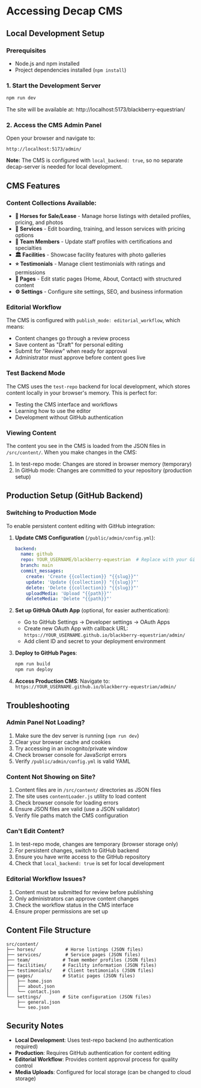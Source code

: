 # Accessing Decap CMS

## Local Development Setup

### Prerequisites
- Node.js and npm installed
- Project dependencies installed (`npm install`)

### 1. Start the Development Server
```bash
npm run dev
```
The site will be available at: http://localhost:5173/blackberry-equestrian/

### 2. Access the CMS Admin Panel
Open your browser and navigate to:
```
http://localhost:5173/admin/
```

**Note:** The CMS is configured with `local_backend: true`, so no separate decap-server is needed for local development.

## CMS Features

### Content Collections Available:
- **🐴 Horses for Sale/Lease** - Manage horse listings with detailed profiles, pricing, and photos
- **💼 Services** - Edit boarding, training, and lesson services with pricing options
- **👥 Team Members** - Update staff profiles with certifications and specialties
- **🏛️ Facilities** - Showcase facility features with photo galleries
- **⭐ Testimonials** - Manage client testimonials with ratings and permissions
- **📄 Pages** - Edit static pages (Home, About, Contact) with structured content
- **⚙️ Settings** - Configure site settings, SEO, and business information

### Editorial Workflow
The CMS is configured with `publish_mode: editorial_workflow`, which means:
- Content changes go through a review process
- Save content as "Draft" for personal editing
- Submit for "Review" when ready for approval
- Administrator must approve before content goes live

### Test Backend Mode
The CMS uses the `test-repo` backend for local development, which stores content locally in your browser's memory. This is perfect for:
- Testing the CMS interface and workflows
- Learning how to use the editor
- Development without GitHub authentication

### Viewing Content
The content you see in the CMS is loaded from the JSON files in `/src/content/`. When you make changes in the CMS:
1. In test-repo mode: Changes are stored in browser memory (temporary)
2. In GitHub mode: Changes are committed to your repository (production setup)

## Production Setup (GitHub Backend)

### Switching to Production Mode
To enable persistent content editing with GitHub integration:

1. **Update CMS Configuration** (`/public/admin/config.yml`):
   ```yaml
   backend:
     name: github
     repo: YOUR_USERNAME/blackberry-equestrian  # Replace with your GitHub repo
     branch: main
     commit_messages:
       create: 'Create {{collection}} "{{slug}}"'
       update: 'Update {{collection}} "{{slug}}"'
       delete: 'Delete {{collection}} "{{slug}}"'
       uploadMedia: 'Upload "{{path}}"'
       deleteMedia: 'Delete "{{path}}"'
   ```

2. **Set up GitHub OAuth App** (optional, for easier authentication):
   - Go to GitHub Settings → Developer settings → OAuth Apps
   - Create new OAuth App with callback URL: `https://YOUR_USERNAME.github.io/blackberry-equestrian/admin/`
   - Add client ID and secret to your deployment environment

3. **Deploy to GitHub Pages**:
   ```bash
   npm run build
   npm run deploy
   ```

4. **Access Production CMS**:
   Navigate to: `https://YOUR_USERNAME.github.io/blackberry-equestrian/admin/`

## Troubleshooting

### Admin Panel Not Loading?
1. Make sure the dev server is running (`npm run dev`)
2. Clear your browser cache and cookies
3. Try accessing in an incognito/private window
4. Check browser console for JavaScript errors
5. Verify `/public/admin/config.yml` is valid YAML

### Content Not Showing on Site?
1. Content files are in `/src/content/` directories as JSON files
2. The site uses `contentLoader.js` utility to load content
3. Check browser console for loading errors
4. Ensure JSON files are valid (use a JSON validator)
5. Verify file paths match the CMS configuration

### Can't Edit Content?
1. In test-repo mode, changes are temporary (browser storage only)
2. For persistent changes, switch to GitHub backend
3. Ensure you have write access to the GitHub repository
4. Check that `local_backend: true` is set for local development

### Editorial Workflow Issues?
1. Content must be submitted for review before publishing
2. Only administrators can approve content changes
3. Check the workflow status in the CMS interface
4. Ensure proper permissions are set up

## Content File Structure

```
src/content/
├── horses/           # Horse listings (JSON files)
├── services/         # Service pages (JSON files)
├── team/            # Team member profiles (JSON files)
├── facilities/      # Facility information (JSON files)
├── testimonials/    # Client testimonials (JSON files)
├── pages/           # Static pages (JSON files)
│   ├── home.json
│   ├── about.json
│   └── contact.json
└── settings/        # Site configuration (JSON files)
    ├── general.json
    └── seo.json
```

## Security Notes

- **Local Development**: Uses test-repo backend (no authentication required)
- **Production**: Requires GitHub authentication for content editing
- **Editorial Workflow**: Provides content approval process for quality control
- **Media Uploads**: Configured for local storage (can be changed to cloud storage)